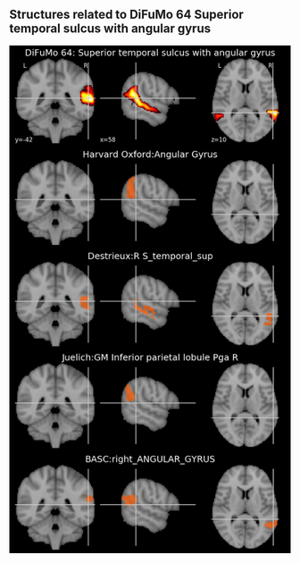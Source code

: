 


## Structures related to DiFuMo 64 Superior temporal sulcus with angular gyrus

![7](7.jpg "Structures related to DiFuMo 64 Superior temporal sulcus with angular gyrus")
